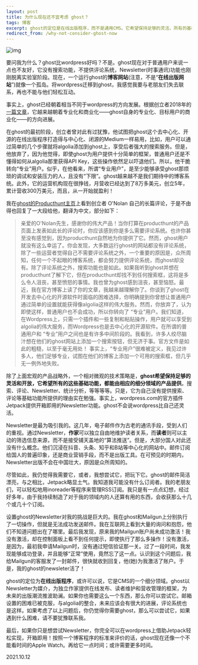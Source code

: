 ```yaml
---
layout: post
title: 为什么现在还不宜考虑 ghost？
tags: 博客
excerpt: ghost的定位是在线出版程序，而不是通用CMS。它希望保持足够的灵活，所有的基础功能由更细分领域的其他产品提供。就一个博客程序而言，由于没有提供搜索和评论等基础功能，ghost目前就像一个不能看时间的Apple Watch 。
redirect_from: /why-not-consider-ghost-now
---
```


![img](https://res-4.cloudinary.com/mkyos/image/upload/q_auto/v1/blog-images/website-on-ghost.png)

要问我为什么？ghost比wordpress好吗？不是。ghost现在对于普通用户来说一点也不友好，它没有搜索功能，不提供评论系统，Newsletter(时事通讯)功能也刚刚脱离实验室阶段。现在，一个运行ghost的**博客网站**(注意，不是“**在线出版网站**”)就像一个孤岛。将wordpress迁移到ghost，我感觉我要与老朋友们失去联系，再也不能与他们轻松互动。

事实上，ghost已经朝着相当不同于wordpress的方向发展。根据创立者2018年的[一篇文章](https://blog.ghost.org/5/)，它越来越朝着专业化和商业化——ghost自身的专业化、目标用户的商业化——的方向进展。

在ghost的最初阶段，创立者曾对此有过犹豫，他试图把ghost这个去中心化、开源的在线出版程序打造得与中心化、闭源的Medium一样易用，比如，用户可以通过简单的几个步骤就将algolia添加到ghost上，享受后者强大的搜索服务。但是，他放弃了，因为他觉得，即使ghost为用户提供十分简单的框架，普通用户还是不懂得如何从algolia那里获得API Key，这些操作依然足以吓退他们。所以，他干脆转向“专业”用户。似乎，在他看来，所谓“专业用户”，是至少能够承受ghost那烦琐的调试和安装压力的人，且没有“下限”。ghost越来越不是我们期待中的博客系统。此外，它的运营机构现在很挣钱，月营收已经达到了8万多美元，创立5年，累计营收300万美元，而且，从一开始就盈利！

我在[ghost的Producthunt主页](https://www.producthunt.com/posts/ghost-4-0?bc=1)上看到创立者 O'Nolan 自己的长篇评论，于是不由得也回复了一大段给他，翻译为中文，部分如下：

> 亲爱的O'Nolan先生，感谢你的伟大产品！当你打算在producthunt的产品页面上发表如此长的评论时，你应该感到你是多么需要评论系统。也许你甚至没有感觉到，因为producthunt自然地为你提供了它。然而，ghost用户就没有这么幸运了。你会发现，大多数运行ghost的网站都没有评论系统，除了一些运营者觉得自己不需要评论系统之外，一个重要的原因是，众所周知，任何一个不起眼的博客系统，都会努力提供评论系统，而ghost却没有。除了评论系统之外，搜索功能也是如此。如果我听到ghost并想在producthunt了解下它，但在producthunt却找不到任何搜索框，这将是多么令人沮丧，甚至愤怒的事情。我也曾为ghost感到沮丧，甚至恼怒。最近，我在官方博客上读了你的文章，我越来越理解你了。你谈到了ghost在开发去中心化的开源软件时面临的困难选择，你明确提到你曾想让普通用户通过简单的设置就能获得像algolia这样的伟大服务。然而，你放弃了，认为即使这样，普通用户也不会成功，所以你转向了 “专业”用户。我们知道，在Wordpress上，只需一个插件和一些复制和粘贴操作，用户就可以享受到algolia的伟大服务，而Wordpress也是去中心化的开源软件。在所谓的普通用户和 “专业”用户之间也是有许多中间阶段的。我看到，许多人绞尽脑汁想在他们的ghost网站上添加一个搜索按钮，但无济于事。官方文件是如此的粗糙，以至于毫无用处！ 事实上，“专业用户”很难被定义，我见过许多人，他们足够专业，试图在他们的博客上添加一个可用的搜索框，但几乎无一例外地失败。

除了上面宏观的产品战略外，一个相对微观的技术策略是，**ghost希望保持足够的灵活和开放，它希望所有的这些基础功能，都能由相应的细分领域的产品提供**。搜索、评论、Newsletter、统计分析，等等等等。只是，它为自己没有提供搜索、评论等基础功能所提供的理由实在勉强。事实上，wordpress.com的官方插件Jetpack提供开箱即用的Newsletter功能。ghost不会说wordpress比自己还灵活。

Newsletter是最为吸引我的。这几年，电子邮件作为古老的通讯手段，受到人们的重视。通过Newsletter，**作家**可以独立自由地维护读者关系，而**读者**则可以主动的筛选信息来源，而不是接受铺天盖地的“算法推送”。但是，大部分国人对此还没有什么概念。他们沉浸在抖音、头条、知乎和B站等中心化的网站中。邮件订阅给国人的普遍印象，还是商业营销手段，而不是出版工具。在可预见的时期内，Newsletter出版不会在中国壮大，原因是众所周知的。

尽管如此，我仍觉得我需要它，或者，我想尝试它，把玩下它。ghost的邮件简洁漂亮，与之相比，Jetpack略显土气。我知道我可能没有什么订阅者。我的老朋友们，可以轻松地用inoreader等程序来管理RSS订阅。我只是有一点点幻想，经过好多年，由于我持续制造了对于我的领域内的人还算有用的东西，会收获那么十几个或几十个订阅。

设置ghost的Newsletter对我的挑战是巨大的。我在ghost和Mailgun上分别执行了一切操作，但就是无法成功发送邮件。我在互联网上看到大量的询问和抱怨，他们不知道问题出在了哪里。最后我发现，原来我的Mailgun账户尚未成功激活！我没有激活，却在控制面板上看不到任何提示，即使执行了那么多操作！没有激活，是因为，最初我申请Mailgun时，没有通过短信验证那一关。过了一段时间，我发现能够成功登录，并且能够“正常”使用，竟然忘了这一点。认识到这个问题后，我给Mailgun的客服发了一封邮件，很快就收到回复，他(她)为我激活了账户。于是，我的ghost的newsleter活了！

ghost的定位为**在线出版程序**，或许可以说，它是CMS的一个细分领域。ghost以Newsletter为媒介，为独立作家提供在线发布、读者维护和营收管理的框架，为未来的出版潮流推波助澜。如果你也需要这么一个东西，那么你可以尝试它。邮箱设置的困难已被克服，与algolia的整合，未来应该会有很大的进展，评论系统也是这样。如果考虑了以上问题后，你仍觉得你需要ghost，那么可以尝试它，如果遇到什么困难，请不要犹豫联系我。

最后，如果你只是想尝试Newsletter，你完全可以在wordpress上借助Jetpack轻松实现，开箱即用！按照一个博客程序的标准来评价的话，ghost现在还像一个不能看时间的Apple Watch。再给它一点时间；或许需要更多时间。

2021.10.12